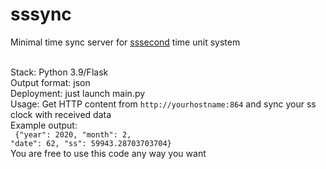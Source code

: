 # sssync
Minimal time sync server for <a href="http://sssecond.com">sssecond</a> time unit system <br><br>

Stack: Python 3.9/Flask<br>
Output format: json<br>
Deployment: just launch main.py<br>
Usage: Get HTTP content from <code>http://yourhostname:864</code> and sync your ss clock with received data<br>
Example output:<br>
<code>
{"year": 2020, "month": 2, "date": 62, "ss": 59943.28703703704}
</code><br>
  You are free to use this code any way you want
